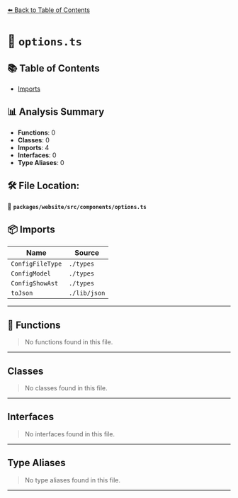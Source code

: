 [⬅️ Back to Table of Contents](../../../../index.md)

# 📄 `options.ts`

## 📚 Table of Contents

- [Imports](#imports)

## 📊 Analysis Summary

- **Functions**: 0
- **Classes**: 0
- **Imports**: 4
- **Interfaces**: 0
- **Type Aliases**: 0

## 🛠️ File Location:
📂 **`packages/website/src/components/options.ts`**

## 📦 Imports

| Name | Source |
|------|--------|
| `ConfigFileType` | `./types` |
| `ConfigModel` | `./types` |
| `ConfigShowAst` | `./types` |
| `toJson` | `./lib/json` |


---

## 🔧 Functions

> No functions found in this file.


---

## Classes

> No classes found in this file.


---

## Interfaces

> No interfaces found in this file.


---

## Type Aliases

> No type aliases found in this file.


---